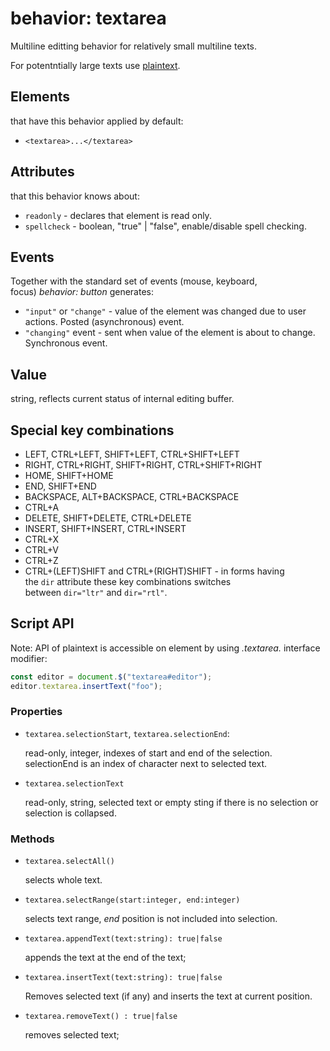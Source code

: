 # behavior: textarea

Multiline editting behavior for relatively small multiline texts.

For potentntially large texts use [plaintext](behavior-textarea.md).

## Elements

that have this behavior applied by default:

* `<textarea>...</textarea>`

## Attributes

that this behavior knows about:

* `readonly` - declares that element is read only.
* `spellcheck` - boolean, "true" | "false", enable/disable spell checking.

## Events

Together with the standard set of events (mouse, keyboard, focus) *behavior: button* generates:

* `"input"` or `"change"` - value of the element was changed due to user actions. Posted (asynchronous) event.
* `"changing"` event - sent when value of the element is about to change. Synchronous event.

## Value

string, reflects current status of internal editing buffer.

## Special key combinations

* LEFT, CTRL+LEFT, SHIFT+LEFT, CTRL+SHIFT+LEFT
* RIGHT, CTRL+RIGHT, SHIFT+RIGHT, CTRL+SHIFT+RIGHT
* HOME, SHIFT+HOME
* END, SHIFT+END
* BACKSPACE, ALT+BACKSPACE, CTRL+BACKSPACE
* CTRL+A
* DELETE, SHIFT+DELETE, CTRL+DELETE
* INSERT, SHIFT+INSERT, CTRL+INSERT
* CTRL+X
* CTRL+V
* CTRL+Z
* CTRL+(LEFT)SHIFT and CTRL+(RIGHT)SHIFT - in forms having the `dir` attribute these key combinations switches between `dir="ltr"` and `dir="rtl"`.

## Script API

Note: API of plaintext is accessible on element by using *.textarea.* interface modifier:

```JavaScript
const editor = document.$("textarea#editor");
editor.textarea.insertText("foo");
```

### Properties

* `textarea.selectionStart`, `textarea.selectionEnd`: 
  
  read-only, integer, indexes of start and end of the selection. selectionEnd is an index of character next to selected text. 

* `textarea.selectionText`

  read-only, string, selected text or empty sting if there is no selection or selection is collapsed.

### Methods

* `textarea.selectAll()`
  
  selects whole text.

* `textarea.selectRange(start:integer, end:integer)`
  
  selects text range, *end* position is not included into selection.

* `textarea.appendText(text:string): true|false`
  
  appends the text at the end of the text;

* `textarea.insertText(text:string): true|false`
  
  Removes selected text (if any) and inserts the text at current position. 

* `textarea.removeText() : true|false`
  
  removes selected text;

